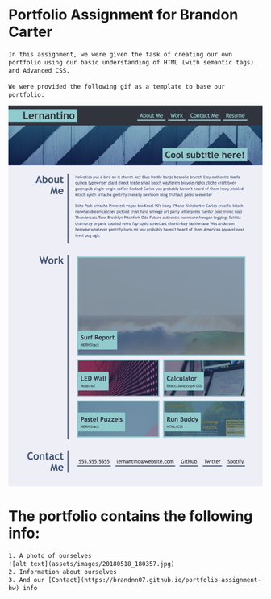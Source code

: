 # Portfolio Assignment for Brandon Carter
    In this assignment, we were given the task of creating our own portfolio using our basic understanding of HTML (with semantic tags) and Advanced CSS. 
   
    We were provided the following gif as a template to base our portfolio:
![alt text](assets/images/portfolio-example.png)

# The portfolio contains the following info:
    1. A photo of ourselves
    ![alt text](assets/images/20180518_180357.jpg) 
    2. Information about ourselves
    3. And our [Contact](https://brandnn07.github.io/portfolio-assignment-hw) info 